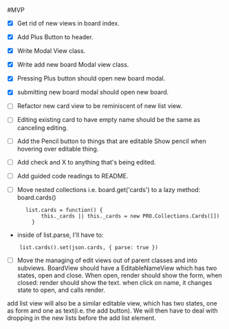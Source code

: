 #MVP
- [x] Get rid of new views in board index.
- [x] Add Plus Button to header.
- [x] Write Modal View class.
- [x] Write add new board Modal view class.
- [x] Pressing Plus button should open new board modal.
- [x] submitting new board modal should open new board.
- [ ] Refactor new card view to be reminiscent of new list view.

- [ ] Editing existing card to have empty name should be the same as canceling editing.

- [ ] Add the Pencil button to things that are editable
      Show pencil when hovering over editable thing.
      <i class="fa fa-pencil"></i>

- [ ] Add check and X to anything that's being edited.
      <i class="fa fa-check"></i>
      <i class="fa fa-times"></i>

- [ ] Add guided code readings to README.

- [ ] Move nested collections i.e. board.get('cards') to a lazy method: board.cards()
```
      list.cards = function() {
           this._cards || this._cards = new PRO.Collections.Cards([])
        }
```
   - inside of list.parse, I'll have to:
```
    list.cards().set(json.cards, { parse: true })
```

- [ ] Move the managing of edit views out of parent classes and into subviews.
BoardView should have a EditableNameView which has two states, open and close.
When open, render should show the form, when closed: render should show the text.
when click on name, it changes state to open, and calls render.

add list view will also be a similar editable view, which has two states, one as form and one as text(i.e. the add button). We will then have to deal with dropping in the new lists before the add list element.

